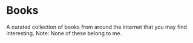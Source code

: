 # Books
A curated collection of books from around the internet that you may find interesting.
Note: None of these belong to me.
